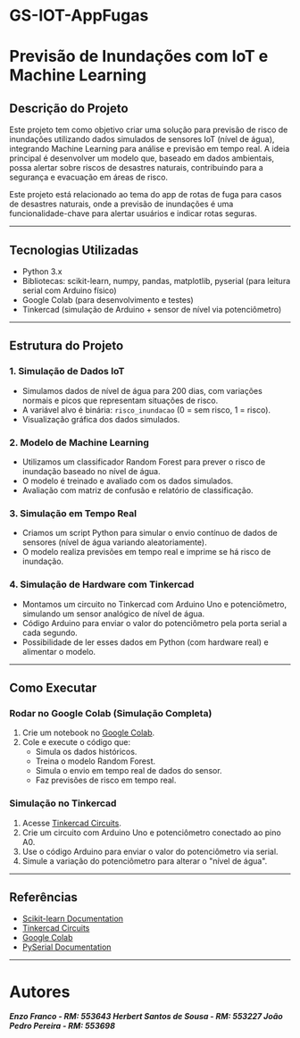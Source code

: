 # GS-IOT-AppFugas

# Previsão de Inundações com IoT e Machine Learning

## Descrição do Projeto

Este projeto tem como objetivo criar uma solução para previsão de risco de inundações utilizando dados simulados de sensores IoT (nível de água), integrando Machine Learning para análise e previsão em tempo real. A ideia principal é desenvolver um modelo que, baseado em dados ambientais, possa alertar sobre riscos de desastres naturais, contribuindo para a segurança e evacuação em áreas de risco.

Este projeto está relacionado ao tema do app de rotas de fuga para casos de desastres naturais, onde a previsão de inundações é uma funcionalidade-chave para alertar usuários e indicar rotas seguras.

---

## Tecnologias Utilizadas

- Python 3.x
- Bibliotecas: scikit-learn, numpy, pandas, matplotlib, pyserial (para leitura serial com Arduino físico)
- Google Colab (para desenvolvimento e testes)
- Tinkercad (simulação de Arduino + sensor de nível via potenciômetro)

---

## Estrutura do Projeto

### 1. Simulação de Dados IoT

- Simulamos dados de nível de água para 200 dias, com variações normais e picos que representam situações de risco.
- A variável alvo é binária: `risco_inundacao` (0 = sem risco, 1 = risco).
- Visualização gráfica dos dados simulados.

### 2. Modelo de Machine Learning

- Utilizamos um classificador Random Forest para prever o risco de inundação baseado no nível de água.
- O modelo é treinado e avaliado com os dados simulados.
- Avaliação com matriz de confusão e relatório de classificação.

### 3. Simulação em Tempo Real

- Criamos um script Python para simular o envio contínuo de dados de sensores (nível de água variando aleatoriamente).
- O modelo realiza previsões em tempo real e imprime se há risco de inundação.

### 4. Simulação de Hardware com Tinkercad

- Montamos um circuito no Tinkercad com Arduino Uno e potenciômetro, simulando um sensor analógico de nível de água.
- Código Arduino para enviar o valor do potenciômetro pela porta serial a cada segundo.
- Possibilidade de ler esses dados em Python (com hardware real) e alimentar o modelo.

---

## Como Executar

### Rodar no Google Colab (Simulação Completa)

1. Crie um notebook no [Google Colab](https://colab.research.google.com).
2. Cole e execute o código que:
   - Simula os dados históricos.
   - Treina o modelo Random Forest.
   - Simula o envio em tempo real de dados do sensor.
   - Faz previsões de risco em tempo real.
   
### Simulação no Tinkercad

1. Acesse [Tinkercad Circuits](https://www.tinkercad.com/circuits).
2. Crie um circuito com Arduino Uno e potenciômetro conectado ao pino A0.
3. Use o código Arduino para enviar o valor do potenciômetro via serial.
4. Simule a variação do potenciômetro para alterar o "nível de água".

---

## Referências

- [Scikit-learn Documentation](https://scikit-learn.org/stable/)
- [Tinkercad Circuits](https://www.tinkercad.com/circuits)
- [Google Colab](https://colab.research.google.com/)
- [PySerial Documentation](https://pythonhosted.org/pyserial/)

---
# Autores

***Enzo Franco - RM: 553643
Herbert Santos de Sousa - RM: 553227
João Pedro Pereira - RM: 553698***


